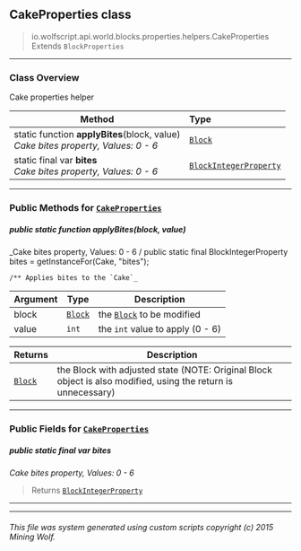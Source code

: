 ## CakeProperties __class__

>io.wolfscript.api.world.blocks.properties.helpers.CakeProperties
>Extends `BlockProperties`

---

### Class Overview

Cake properties helper

Method | Type   
--- | :--- 
static function __applyBites__(block, value) <br> _Cake bites property, Values: 0 - 6_ | [`Block`](..\..\Block.md)
static final var __bites__ <br> _Cake bites property, Values: 0 - 6_ | [`BlockIntegerProperty`](..\BlockIntegerProperty.md)



---


### Public Methods for [`CakeProperties`](CakeProperties.md)

##### <a id='applybites'></a>public static function __applyBites__(block, value)

_Cake bites property, Values: 0 - 6 /
    public static final BlockIntegerProperty bites = getInstanceFor(Cake, "bites");

    /** Applies bites to the `Cake`_

Argument | Type | Description  
--- | --- | --- 
block | [`Block`](..\..\Block.md) | the [`Block`](..\..\Block.md) to be modified
value | `int` | the `int` value to apply (0 - 6)

Returns | Description
--- | --- 
[`Block`](..\..\Block.md) | the Block with adjusted state (NOTE: Original Block object is also modified, using the return is unnecessary)


---

### Public Fields for [`CakeProperties`](CakeProperties.md)

##### <a id='bites'></a>public static final var __bites__

_Cake bites property, Values: 0 - 6_

>Returns
>  [`BlockIntegerProperty`](..\BlockIntegerProperty.md)

---
---


###### This file was system generated using custom scripts copyright (c) 2015 Mining Wolf.
	

